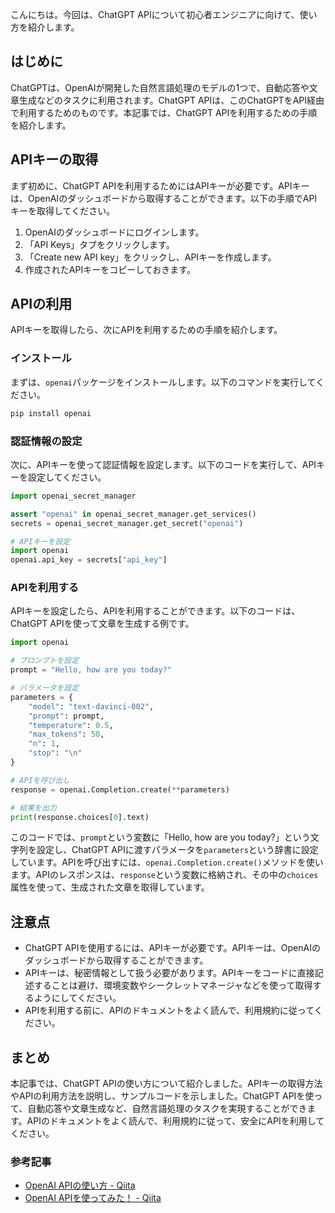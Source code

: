 <!--
title: ChatGPTで自動文章作成！openAI APIの使い方
tags: ChatGPT, OpenAI, API, 自然言語処理
id: chatgpt-use-api
private: false
-->

こんにちは。今回は、ChatGPT APIについて初心者エンジニアに向けて、使い方を紹介します。

## はじめに

ChatGPTは、OpenAIが開発した自然言語処理のモデルの1つで、自動応答や文章生成などのタスクに利用されます。ChatGPT APIは、このChatGPTをAPI経由で利用するためのものです。本記事では、ChatGPT APIを利用するための手順を紹介します。

## APIキーの取得

まず初めに、ChatGPT APIを利用するためにはAPIキーが必要です。APIキーは、OpenAIのダッシュボードから取得することができます。以下の手順でAPIキーを取得してください。

1. OpenAIのダッシュボードにログインします。
2. 「API Keys」タブをクリックします。
3. 「Create new API key」をクリックし、APIキーを作成します。
4. 作成されたAPIキーをコピーしておきます。

## APIの利用

APIキーを取得したら、次にAPIを利用するための手順を紹介します。

### インストール

まずは、`openai`パッケージをインストールします。以下のコマンドを実行してください。

```bash
pip install openai
```

### 認証情報の設定

次に、APIキーを使って認証情報を設定します。以下のコードを実行して、APIキーを設定してください。

```python
import openai_secret_manager

assert "openai" in openai_secret_manager.get_services()
secrets = openai_secret_manager.get_secret("openai")

# APIキーを設定
import openai
openai.api_key = secrets["api_key"]
```

### APIを利用する

APIキーを設定したら、APIを利用することができます。以下のコードは、ChatGPT APIを使って文章を生成する例です。

```python
import openai

# プロンプトを設定
prompt = "Hello, how are you today?"

# パラメータを設定
parameters = {
    "model": "text-davinci-002",
    "prompt": prompt,
    "temperature": 0.5,
    "max_tokens": 50,
    "n": 1,
    "stop": "\n"
}

# APIを呼び出し
response = openai.Completion.create(**parameters)

# 結果を出力
print(response.choices[0].text)
```

このコードでは、`prompt`という変数に「Hello, how are you today?」という文字列を設定し、ChatGPT APIに渡すパラメータを`parameters`という辞書に設定しています。APIを呼び出すには、`openai.Completion.create()`メソッドを使います。APIのレスポンスは、`response`という変数に格納され、その中の`choices`属性を使って、生成された文章を取得しています。

## 注意点

- ChatGPT APIを使用するには、APIキーが必要です。APIキーは、OpenAIのダッシュボードから取得することができます。
- APIキーは、秘密情報として扱う必要があります。APIキーをコードに直接記述することは避け、環境変数やシークレットマネージャなどを使って取得するようにしてください。
- APIを利用する前に、APIのドキュメントをよく読んで、利用規約に従ってください。

## まとめ

本記事では、ChatGPT APIの使い方について紹介しました。APIキーの取得方法やAPIの利用方法を説明し、サンプルコードを示しました。ChatGPT APIを使って、自動応答や文章生成など、自然言語処理のタスクを実現することができます。APIのドキュメントをよく読んで、利用規約に従って、安全にAPIを利用してください。

### 参考記事

- [OpenAI APIの使い方 - Qiita](https://qiita.com/mckeeeen/items/7dbd1d7d1dabbce7b0f9)
- [OpenAI APIを使ってみた！ - Qiita](https://qiita.com/koshian2/items/53ee1d9a3c9d2d0c9da6)
